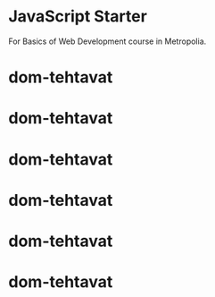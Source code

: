 # JavaScript Starter

For Basics of Web Development course in Metropolia.
# dom-tehtavat
# dom-tehtavat
# dom-tehtavat
# dom-tehtavat
# dom-tehtavat
# dom-tehtavat
